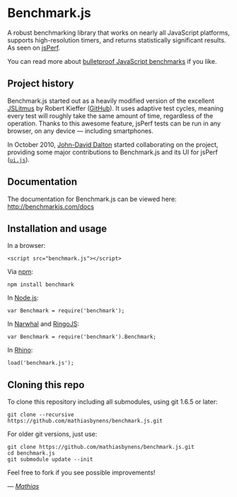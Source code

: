 # Benchmark.js

A robust benchmarking library that works on nearly all JavaScript platforms, supports high-resolution timers, and returns statistically significant results. As seen on [jsPerf](http://jsperf.com/).

You can read more about [bulletproof JavaScript benchmarks](http://calendar.perfplanet.com/2010/bulletproof-javascript-benchmarks/) if you like.

## Project history

Benchmark.js started out as a heavily modified version of the excellent [JSLitmus](http://broofa.com/Tools/JSLitmus/) by Robert Kieffer ([GitHub](http://github.com/broofa/jslitmus)). It uses adaptive test cycles, meaning every test will roughly take the same amount of time, regardless of the operation. Thanks to this awesome feature, jsPerf tests can be run in any browser, on any device — including smartphones.

In October 2010, [John-David Dalton](http://allyoucanleet.com/) started collaborating on the project, providing some major contributions to Benchmark.js and its UI for jsPerf ([`ui.js`](https://github.com/mathiasbynens/benchmark.js/blob/master/examples/jsperf/ui.js)).

## Documentation

The documentation for Benchmark.js can be viewed here: <http://benchmarkjs.com/docs>

## Installation and usage

In a browser:

    <script src="benchmark.js"></script>

Via [npm](http://npmjs.org/):

    npm install benchmark

In [Node.js](http://nodejs.org/):

    var Benchmark = require('benchmark');

In [Narwhal](http://narwhaljs.org/) and [RingoJS](http://ringojs.org/):

    var Benchmark = require('benchmark').Benchmark;

In [Rhino](http://www.mozilla.org/rhino/):

    load('benchmark.js');

## Cloning this repo

To clone this repository including all submodules, using git 1.6.5 or later:

    git clone --recursive https://github.com/mathiasbynens/benchmark.js.git

For older git versions, just use:

    git clone https://github.com/mathiasbynens/benchmark.js.git
    cd benchmark.js
    git submodule update --init

Feel free to fork if you see possible improvements!

_— [Mathias](http://mathiasbynens.be/)_